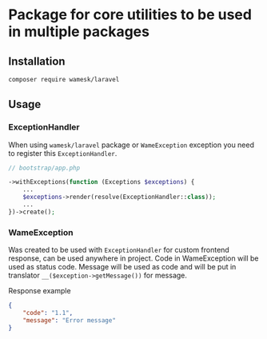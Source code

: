 # Package for core utilities to be used in multiple packages

## Installation

```bash
composer require wamesk/laravel
```

## Usage

### ExceptionHandler

When using `wamesk/laravel`  package or `WameException` exception you need to register this `ExceptionHandler`.

```php
// bootstrap/app.php

->withExceptions(function (Exceptions $exceptions) {
    ...
    $exceptions->render(resolve(ExceptionHandler::class));
    ...
})->create();
```

### WameException

Was created to be used with `ExceptionHandler` for custom frontend response, can be used anywhere in project.
Code in WameException will be used as status code.
Message will be used as code and will be put in translator `__($exception->getMessage())` for message.

Response example

```json
{
    "code": "1.1",
    "message": "Error message"
}
```
